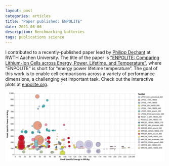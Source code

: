 ```yaml
---
layout: post
categories: articles
title: "Paper published: ENPOLITE"
date: 2021-06-06
description: Benchmarking batteries
tags: publications science
---
```


I contributed to a recently-published paper lead by [Philipp Dechant](https://www.isea.rwth-aachen.de/cms/ISEA/Die-Organisationseinheit/Team/Leitungsebene-Abteilungsleitung-Prof-/~pkpq/Philipp-Dechent/lidx/1/) at RWTH Aachen University. The title of the paper is ["ENPOLITE: Comparing Lithium-Ion Cells across Energy, Power, Lifetime, and Temperature"](https://pubs.acs.org/doi/10.1021/acsenergylett.1c00743), where "ENPOLITE" is short for “energy power lifetime temperature”. The goal of this work is to enable cell comparisons across a variety of performance dimensions, a challenging yet important task. Check out the interactive plots at [enpolite.org](https://enpolite.org).

<p>
<img src="/img/enpolite.svg" style="display:block; margin-left: auto; margin-right: auto;">
</p>
